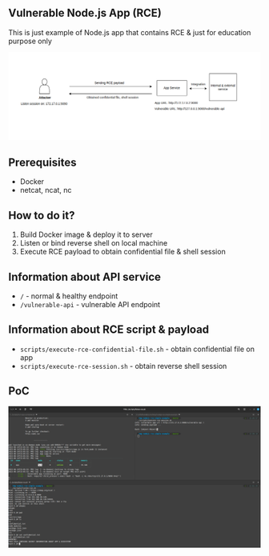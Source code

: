 ## Vulnerable Node.js App (RCE)
This is just example of Node.js app that contains RCE & just for education purpose only

![Illustration of Node.js RCE](screenshots/illustration.png)

## Prerequisites
- Docker
- netcat, ncat, nc

## How to do it?
1. Build Docker image & deploy it to server
2. Listen or bind reverse shell on local machine
3. Execute RCE payload to obtain confidential file & shell session

## Information about API service
- `/` - normal & healthy endpoint
- `/vulnerable-api` - vulnerable API endpoint

## Information about RCE script & payload
- `scripts/execute-rce-confidential-file.sh` - obtain confidential file on app
- `scripts/execute-rce-session.sh` - obtain reverse shell session

## PoC
![PoC](screenshots/poc.png)